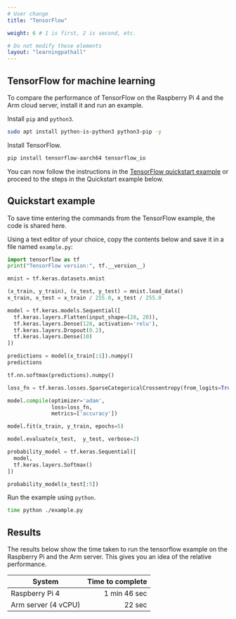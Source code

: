 ```yaml
---
# User change
title: "TensorFlow"

weight: 6 # 1 is first, 2 is second, etc.

# Do not modify these elements
layout: "learningpathall"
---
```


## TensorFlow for machine learning	
				
To compare the performance of TensorFlow on the Raspberry Pi 4 and the Arm cloud server, install it and run an example. 
		
Install `pip` and `python3`.

```bash
sudo apt install python-is-python3 python3-pip -y
```

Install TensorFlow. 

```bash			
pip install tensorflow-aarch64 tensorflow_io 
```
				
You can now follow the instructions in the [TensorFlow quickstart example](https://www.tensorflow.org/tutorials/quickstart/beginner) or proceed to the steps in the Quickstart example below. 

## Quickstart example

To save time entering the commands from the TensorFlow example, the code is shared here. 

Using a text editor of your choice, copy the contents below and save it in a file named `example.py`:

```python
import tensorflow as tf
print("TensorFlow version:", tf.__version__)

mnist = tf.keras.datasets.mnist

(x_train, y_train), (x_test, y_test) = mnist.load_data()
x_train, x_test = x_train / 255.0, x_test / 255.0

model = tf.keras.models.Sequential([
  tf.keras.layers.Flatten(input_shape=(28, 28)),
  tf.keras.layers.Dense(128, activation='relu'),
  tf.keras.layers.Dropout(0.2),
  tf.keras.layers.Dense(10)
])

predictions = model(x_train[:1]).numpy()
predictions

tf.nn.softmax(predictions).numpy()

loss_fn = tf.keras.losses.SparseCategoricalCrossentropy(from_logits=True)

model.compile(optimizer='adam',
              loss=loss_fn,
              metrics=['accuracy'])

model.fit(x_train, y_train, epochs=5)

model.evaluate(x_test,  y_test, verbose=2)

probability_model = tf.keras.Sequential([
  model,
  tf.keras.layers.Softmax()
])

probability_model(x_test[:5])

```

Run the example using `python`.

```bash
time python ./example.py
```

## Results 

The results below show the time taken to run the tensorflow example on the Raspberry Pi and the Arm server. This gives you an idea of the relative performance.

| System              | Time to complete |
| ------------------- | ---------------: |
| Raspberry Pi 4      |     1 min 46 sec |
| Arm server (4 vCPU) |           22 sec |
